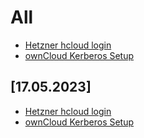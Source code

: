 # All
* [Hetzner hcloud login](https://github.com/GeraldLeikam/tutorials/blob/master/hcloud/login/login_hcloud.md)
* [ownCloud Kerberos Setup](https://github.com/GeraldLeikam/tutorials/blob/master/guides/owcloud_kerberos_setup.md)

## [17.05.2023]
* [Hetzner hcloud login](https://github.com/GeraldLeikam/tutorials/blob/master/hcloud/login/login_hcloud.md)
* [ownCloud Kerberos Setup](https://github.com/GeraldLeikam/tutorials/blob/master/guides/owcloud_kerberos_setup.md)